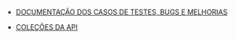 * [DOCUMENTAÇÃO DOS CASOS DE TESTES, BUGS E MELHORIAS](https://docs.google.com/document/d/1BF3D5qXr4bXFrikpspo1_IG--bxXBl_k3QFGT4ZsKL0/edit?usp=sharing)

* [COLEÇÕES DA API](https://drive.google.com/drive/folders/1rHNNXCOAov4uUG4Pr-OFkSdRmbeQUizv?usp=share_link)
